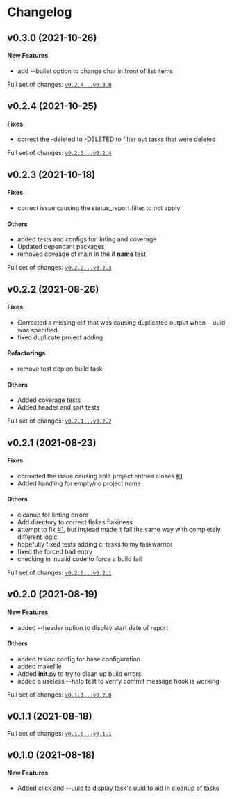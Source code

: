 # Changelog

## v0.3.0 (2021-10-26)

#### New Features

* add --bullet option to change char in front of list items

Full set of changes: [`v0.2.4...v0.3.0`](https://git.admin.franklin.edu/kellya/task-status/compare/v0.2.4...v0.3.0)

## v0.2.4 (2021-10-25)

#### Fixes

* correct the -deleted to -DELETED to filter out tasks that were deleted

Full set of changes: [`v0.2.3...v0.2.4`](https://git.admin.franklin.edu/kellya/task-status/compare/v0.2.3...v0.2.4)

## v0.2.3 (2021-10-18)

#### Fixes

* correct issue causing the status_report filter to not apply
#### Others

* added tests and configs for linting and coverage
* Updated dependant packages
* removed coveage of main in the if __name__ test

Full set of changes: [`v0.2.2...v0.2.3`](https://git.admin.franklin.edu/kellya/task-status/compare/v0.2.2...v0.2.3)

## v0.2.2 (2021-08-26)

#### Fixes

* Corrected a missing elif that was causing duplicated output when --uuid was specified
* fixed duplicate project adding
#### Refactorings

* remove test dep on build task
#### Others

* Added coverage tests
* Added header and sort tests

Full set of changes: [`v0.2.1...v0.2.2`](https://git.admin.franklin.edu/kellya/task-status/compare/v0.2.1...v0.2.2)

## v0.2.1 (2021-08-23)

#### Fixes

* corrected the issue causing split project entries closes [#1](https://git.admin.franklin.edu/kellya/task-status/issues/1)
* Added handling for empty/no project name
#### Others

* cleanup for linting errors
* Add directory to correct flakes flakiness
* attempt to fix [#1](https://git.admin.franklin.edu/kellya/task-status/issues/1), but instead made it fail the same way with completely different logic
* hopefully fixed tests adding ci tasks to my taskwarrior
* fixed the forced bad entry
* checking in invalid code to force a build fail

Full set of changes: [`v0.2.0...v0.2.1`](https://git.admin.franklin.edu/kellya/task-status/compare/v0.2.0...v0.2.1)

## v0.2.0 (2021-08-19)

#### New Features

* added --header option to display start date of report
#### Others

* added taskrc config for base configuration
* added makefile
* Added __init__.py to try to clean up build errors
* added a useless --help test to verify commit message hook is working

Full set of changes: [`v0.1.1...v0.2.0`](https://git.admin.franklin.edu/kellya/task-status/compare/v0.1.1...v0.2.0)

## v0.1.1 (2021-08-18)


Full set of changes: [`v0.1.0...v0.1.1`](https://git.admin.franklin.edu/kellya/task-status/compare/v0.1.0...v0.1.1)

## v0.1.0 (2021-08-18)

#### New Features

* Added click and --uuid to display task's uuid to aid in cleanup of tasks
